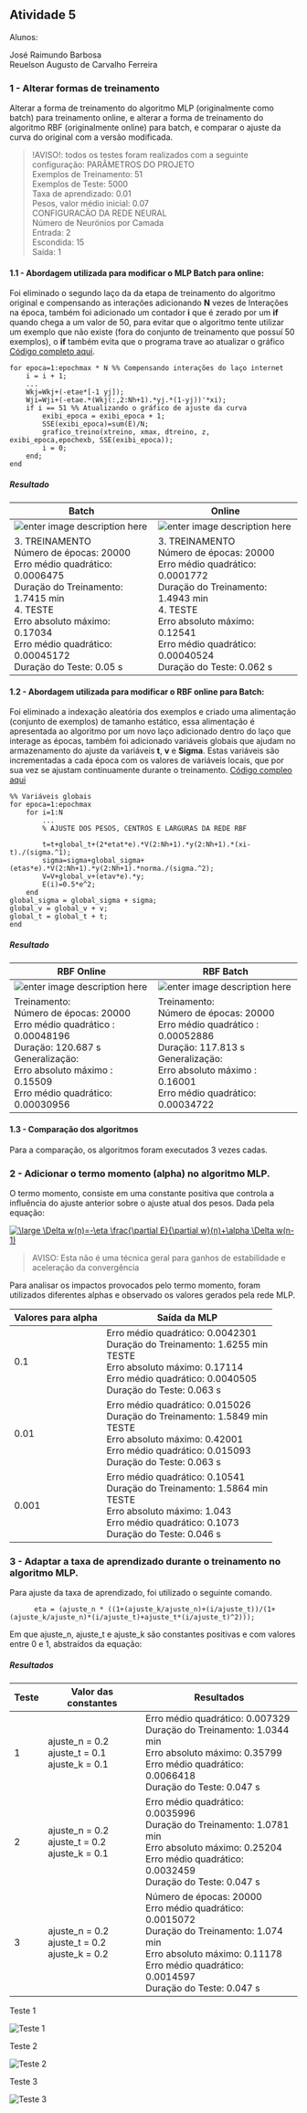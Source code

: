 

## Atividade 5

Alunos:

José Raimundo Barbosa<br>
Reuelson Augusto de Carvalho Ferreira

### 1 - Alterar formas de treinamento
Alterar a forma de treinamento do algoritmo MLP (originalmente como batch) para treinamento online, e alterar a forma de treinamento do algoritmo RBF (originalmente online) para batch, e comparar o ajuste da curva do original com a versão modificada.

> !AVISO!: todos os testes foram realizados com a seguinte configuração:
> PARÂMETROS DO PROJETO<br>   Exemplos de Treinamento: 51<br>   Exemplos de Teste: 5000<br>   Taxa de aprendizado: 0.01<br>   Pesos, valor médio inicial: 0.07<br>CONFIGURACÄO DA REDE NEURAL <br>  Número de Neurönios por Camada<br>   Entrada:      2<br>   Escondida: 15<br>   Saída:          1<br>


#### 1.1 - Abordagem utilizada para modificar o MLP Batch para online: 

Foi eliminado o segundo laço da da etapa de treinamento do algoritmo original e compensando as interações adicionando **N** vezes de Interações na época, também foi adicionado um contador **i** que é zerado por um **if** quando chega a um valor de 50, para evitar que o algoritmo tente utilizar um exemplo que não existe (fora do conjunto de treinamento que possuí 50 exemplos), o **if** também evita que o programa trave ao atualizar o gráfico [Código completo aqui](https://github.com/JoseRaimundo/mestrado_ia/blob/master/05-aprendizado_online_batch/MLPBackpropagationOnline.m). 

    for epoca=1:epochmax * N %% Compensando interações do laço internet
		i = i + 1;
		...
		Wkj=Wkj+(-etae*[-1 yj]);
		Wji=Wji+(-etae.*(Wkj(:,2:Nh+1).*yj.*(1-yj))'*xi);
		if i == 51 %% Atualizando o gráfico de ajuste da curva
			exibi_epoca = exibi_epoca + 1;
			SSE(exibi_epoca)=sum(E)/N;
			grafico_treino(xtreino, xmax, dtreino, z, exibi_epoca,epochexb, SSE(exibi_epoca));
			i = 0;
		end;
	end
##### Resultado

|Batch  | Online |
|--|--|
|![enter image description here](https://github.com/JoseRaimundo/mestrado_ia/blob/master/05-aprendizado_online_batch/img/mlp_online_treino.png?raw=true)  |![enter image description here](https://github.com/JoseRaimundo/mestrado_ia/blob/master/05-aprendizado_online_batch/img/mlp_online_treino.png?raw=true) |
|3. TREINAMENTO<br>   Número de épocas: 20000<br>   Erro médio quadrático: 0.0006475<br>   Duraçäo do Treinamento: 1.7415 min<br>4. TESTE<br>   Erro absoluto máximo: 0.17034<br>   Erro médio quadrático: 0.00045172<br> Duraçäo do Teste: 0.05 s<br> | 3. TREINAMENTO<br>   Número de épocas: 20000<br>   Erro médio quadrático: 0.0001772<br>   Duraçäo do Treinamento: 1.4943 min<br>4. TESTE<br>   Erro absoluto máximo: 0.12541<br>   Erro médio quadrático: 0.00040524<br>   Duraçäo do Teste: 0.062 s|


#### 1.2 - Abordagem utilizada para modificar o RBF online para Batch: 
Foi eliminado a indexação aleatória dos exemplos e criado uma alimentação (conjunto de exemplos) de tamanho estático, essa alimentação é apresentada ao algoritmo por um novo laço adicionado dentro do laço que interage as épocas, também foi adicionado variáveis globais que ajudam no armazenamento do ajuste da variáveis **t**, **v** e **Sigma**. Estas variáveis são incrementadas a cada época com os valores de variáveis locais, que por sua vez se ajustam continuamente durante o treinamento. [Código compleo aqui](https://github.com/JoseRaimundo/mestrado_ia/blob/master/05-aprendizado_online_batch/rbf_batch.m)

	%% Variáveis globais
	for epoca=1:epochmax
		for i=1:N
			...
			% AJUSTE DOS PESOS, CENTROS E LARGURAS DA REDE RBF

			t=t+global_t+(2*etat*e).*V(2:Nh+1).*y(2:Nh+1).*(xi-t)./(sigma.^1);
			sigma=sigma+global_sigma+(etas*e).*V(2:Nh+1).*y(2:Nh+1).*norma./(sigma.^2);
			V=V+global_v+(etav*e).*y;
			E(i)=0.5*e^2;
		end
	global_sigma = global_sigma + sigma;
	global_v = global_v + v;
	global_t = global_t + t;
	end

##### Resultado

| RBF Online | RBF Batch |
|--|--|
| ![enter image description here](https://github.com/JoseRaimundo/mestrado_ia/blob/master/05-aprendizado_online_batch/img/rbf_online_treino.png?raw=true) | ![enter image description here](https://github.com/JoseRaimundo/mestrado_ia/blob/master/05-aprendizado_online_batch/img/rbf_batch_treino.png?raw=true) |
|Treinamento:<br>Número de épocas: 20000<br>Erro médio quadrático : 0.00048196<br>Duraçäo: 120.687 s<br>Generalizaçäo:<br>Erro absoluto máximo : 0.15509<br>Erro médio quadrático: 0.00030956|Treinamento:<br>Número de épocas: 20000<br>Erro médio quadrático : 0.00052886<br>Duraçäo: 117.813 s<br>Generalizaçäo:<br>Erro absoluto máximo : 0.16001<br>Erro médio quadrático: 0.00034722|



#### 1.3 - Comparação dos algoritmos

Para a comparação, os algoritmos foram executados 3 vezes cadas.





### 2 - Adicionar o termo momento (alpha) no algoritmo MLP.

O termo momento, consiste em uma constante positiva que controla a influência do ajuste anterior sobre o ajuste atual dos pesos. Dada pela equação:

<a href="https://www.codecogs.com/eqnedit.php?latex=\large&space;\Delta&space;w(n)=-\eta&space;\frac{\partial&space;E}{\partial&space;w}(n)&plus;\alpha&space;\Delta&space;w(n-1)" target="_blank"><img src="https://latex.codecogs.com/gif.latex?\large&space;\Delta&space;w(n)=-\eta&space;\frac{\partial&space;E}{\partial&space;w}(n)&plus;\alpha&space;\Delta&space;w(n-1)" title="\large \Delta w(n)=-\eta \frac{\partial E}{\partial w}(n)+\alpha \Delta w(n-1)" /></a>

> AVISO: Esta não é uma técnica geral para ganhos de estabilidade e aceleração da convergência

Para analisar os impactos provocados pelo termo momento, foram utilizados diferentes alphas e observado os valores gerados pela rede MLP.

| Valores para alpha | Saída da MLP |
|--|--|
| 0.1 | Erro médio quadrático: 0.0042301 <br>   Duraçäo do Treinamento: 1.6255 min <br>TESTE <br>   Erro absoluto máximo: 0.17114 <br>   Erro médio quadrático: 0.0040505 <br>   Duraçäo do Teste: 0.063 s |
| 0.01 | Erro médio quadrático: 0.015026 <br>  Duraçäo do Treinamento: 1.5849 min <br>  TESTE <br>   Erro absoluto máximo: 0.42001<br>   Erro médio quadrático: 0.015093<br>   Duraçäo do Teste: 0.063 s |
| 0.001 | Erro médio quadrático: 0.10541<br>    Duraçäo do Treinamento: 1.5864 min<br> TESTE<br>   Erro absoluto máximo: 1.043<br>    Erro médio quadrático: 0.1073<br>   Duraçäo do Teste: 0.046 s |

### 3 - Adaptar a taxa de aprendizado durante o treinamento no algoritmo MLP.

Para ajuste da taxa de aprendizado, foi utilizado o seguinte comando.

	      eta = (ajuste_n * ((1+(ajuste_k/ajuste_n)+(i/ajuste_t))/(1+(ajuste_k/ajuste_n)*(i/ajuste_t)+ajuste_t*(i/ajuste_t)^2)));

Em que ajuste_n, ajuste_t e ajuste_k são constantes positivas e com valores entre 0 e 1, abstraídos da equação:


##### Resultados

|Teste| Valor das constantes | Resultados |
|--|--|--|
|1| ajuste_n = 0.2<br>ajuste_t = 0.1<br>ajuste_k = 0.1  | Erro médio quadrático: 0.007329<br>   Duraçäo do Treinamento: 1.0344 min<br>   Erro absoluto máximo: 0.35799<br>   Erro médio quadrático: 0.0066418<br>   Duraçäo do Teste: 0.047 s |
|2| ajuste_n = 0.2<br>ajuste_t = 0.2<br>ajuste_k = 0.1  | Erro médio quadrático: 0.0035996<br>   Duraçäo do Treinamento: 1.0781 min<br>  Erro absoluto máximo: 0.25204<br>Erro médio quadrático: 0.0032459<br>   Duraçäo do Teste: 0.047 s |
|3| ajuste_n = 0.2<br>ajuste_t = 0.2<br>ajuste_k = 0.2  |Número de épocas: 20000<br>   Erro médio quadrático: 0.0015072<br>   Duraçäo do Treinamento: 1.074 min<br>   Erro absoluto máximo: 0.11178<br>   Erro médio quadrático: 0.0014597<br>   Duraçäo do Teste: 0.047 s  |

Teste 1

![Teste 1](https://github.com/JoseRaimundo/mestrado_ia/blob/master/05-aprendizado_online_batch/img/taxa_ajuste1.png?raw=true)

Teste 2

![Teste 2](https://github.com/JoseRaimundo/mestrado_ia/blob/master/05-aprendizado_online_batch/img/taxa_ajuste2.png?raw=true)

Teste 3

![Teste 3](https://github.com/JoseRaimundo/mestrado_ia/blob/master/05-aprendizado_online_batch/img/taxa_ajuste3.png?raw=true)
